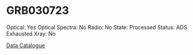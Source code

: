# GRB030723

Optical: Yes
Optical Spectra: No
Radio: No
State: Processed
Status: ADS Exhausted
Xray: No

[Data Catalogue](GRB030723%2020ef48b44870401abf9f0b0c2f31b884/Data%20Catalogue%207499dd601f23480d93083855491c06e1.csv)